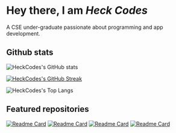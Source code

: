 # Hey there, I am *Heck Codes*

A CSE under-graduate passionate about programming and app development.

## Github stats

![HeckCodes's GitHub stats](https://github-readme-stats.vercel.app/api?username=HeckCodes&count_private=true&show_icons=true&theme=tokyonight)
<p></p>

[![HeckCodes's GitHub Streak](https://github-readme-streak-stats.herokuapp.com?user=HeckCodes&theme=tokyonight)](https://git.io/streak-stats)
<p></p>

![HeckCodes's Top Langs](https://github-readme-stats.vercel.app/api/top-langs/?username=HeckCodes&langs_count=10&&theme=tokyonight&hide=starlark,ruby)

## Featured repositories

[![Readme Card](https://github-readme-stats.vercel.app/api/pin/?username=HeckCodes&repo=tasks-public&show_owner=true&theme=tokyonight)](https://github.com/Heckcodes/tasks-public)
[![Readme Card](https://github-readme-stats.vercel.app/api/pin/?username=HeckCodes&repo=snake&show_owner=true&theme=tokyonight)](https://github.com/Heckcodes/snake)
[![Readme Card](https://github-readme-stats.vercel.app/api/pin/?username=HeckCodes&repo=game2048&show_owner=true&theme=tokyonight)](https://github.com/Heckcodes/game2048)
[![Readme Card](https://github-readme-stats.vercel.app/api/pin/?username=HeckCodes&repo=wave&show_owner=true&theme=tokyonight)](https://github.com/Heckcodes/wave)
